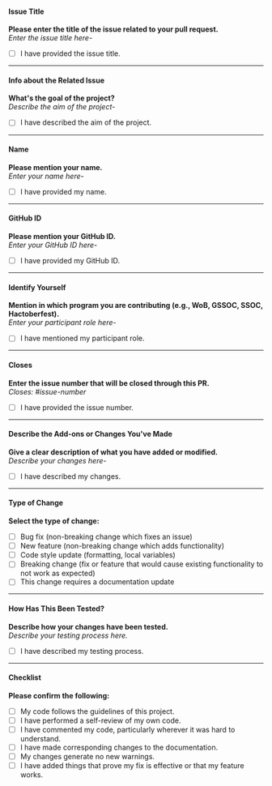 #### Issue Title
**Please enter the title of the issue related to your pull request.**  
*Enter the issue title here-*

- [ ] I have provided the issue title.

---

#### Info about the Related Issue
**What's the goal of the project?**  
*Describe the aim of the project-*

- [ ] I have described the aim of the project.

---

#### Name
**Please mention your name.**  
*Enter your name here-*

- [ ] I have provided my name.

---

#### GitHub ID
**Please mention your GitHub ID.**  
*Enter your GitHub ID here-*

- [ ] I have provided my GitHub ID.

---

#### Identify Yourself
**Mention in which program you are contributing (e.g., WoB, GSSOC, SSOC, Hactoberfest).**  
*Enter your participant role here-*

- [ ] I have mentioned my participant role.

---

#### Closes
**Enter the issue number that will be closed through this PR.**  
*Closes: #issue-number*

- [ ] I have provided the issue number.

---

#### Describe the Add-ons or Changes You've Made
**Give a clear description of what you have added or modified.**  
*Describe your changes here-*

- [ ] I have described my changes.

---

#### Type of Change
**Select the type of change:**  
- [ ] Bug fix (non-breaking change which fixes an issue)
- [ ] New feature (non-breaking change which adds functionality)
- [ ] Code style update (formatting, local variables)
- [ ] Breaking change (fix or feature that would cause existing functionality to not work as expected)
- [ ] This change requires a documentation update

---

#### How Has This Been Tested?
**Describe how your changes have been tested.**  
*Describe your testing process here.*

- [ ] I have described my testing process.

---

#### Checklist
**Please confirm the following:**  
- [ ] My code follows the guidelines of this project.
- [ ] I have performed a self-review of my own code.
- [ ] I have commented my code, particularly wherever it was hard to understand.
- [ ] I have made corresponding changes to the documentation.
- [ ] My changes generate no new warnings.
- [ ] I have added things that prove my fix is effective or that my feature works.
